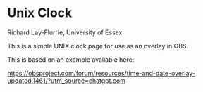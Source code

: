 # Unix Clock
Richard Lay-Flurrie, University of Essex

This is a simple UNIX clock page for use as an overlay in OBS. 

This is based on an example available here: 

https://obsproject.com/forum/resources/time-and-date-overlay-updated.1461/?utm_source=chatgpt.com